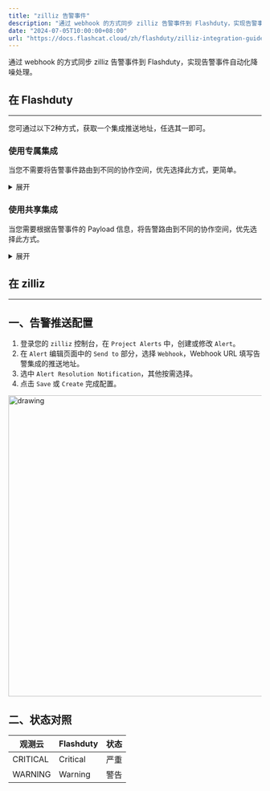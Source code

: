 ```yaml
---
title: "zilliz 告警事件"
description: "通过 webhook 的方式同步 zilliz 告警事件到 Flashduty，实现告警事件自动化降噪处理"
date: "2024-07-05T10:00:00+08:00"
url: "https://docs.flashcat.cloud/zh/flashduty/zilliz-integration-guide"
---
```


通过 webhook 的方式同步 zilliz 告警事件到 Flashduty，实现告警事件自动化降噪处理。

<div class="hide">

## 在 Flashduty
---
您可通过以下2种方式，获取一个集成推送地址，任选其一即可。

### 使用专属集成

当您不需要将告警事件路由到不同的协作空间，优先选择此方式，更简单。

<details>
  <summary>展开</summary>
  
  1. 进入 Flashduty 控制台，选择 **协作空间**，进入某个空间的详情页面
  2. 选择 **集成数据** tab，点击 **添加一个集成**，进入添加集成页面
  3. 选择 **zilliz** 集成，点击 **保存**，生成卡片。
  4. 点击生成的卡片，可以查看到 **推送地址**，复制备用，完成。

    
</details>

### 使用共享集成

当您需要根据告警事件的 Payload 信息，将告警路由到不同的协作空间，优先选择此方式。

<details>
  <summary>展开</summary>
  
  1. 进入 Flashduty 控制台，选择 **集成中心=>告警事件**，进入集成选择页面。
  2. 选择 **zilliz** 集成： 
        - **集成名称**：为当前集成定义一个名称。
  3. 点击 **保存** 后，复制当前页面的新生成的 **推送地址** 备用。
  4. 点击 **创建路由**，为集成配置路由规则。您可以按条件匹配不同的告警到不同的协作空间，也可以直接设置默认协作空间作为兜底，后续再按需调整。
  5. 完成。
    
</details>
</div>

## 在 zilliz
---

<div class="md-block">

## 一、告警推送配置

1. 登录您的 `zilliz` 控制台，在 `Project Alerts` 中，创建或修改 `Alert`。
2. 在 `Alert` 编辑页面中的 `Send to` 部分，选择 `Webhook`，Webhook URL 填写告警集成的<span class='integration_url'>推送地址</span>。
3. 选中 `Alert Resolution Notification`，其他按需选择。
4. 点击 `Save` 或 `Create` 完成配置。

<img alt="drawing" width="600" src="https://download.flashcat.cloud/flashduty/doc/zh/fd/zilliz-1.png" />

</dev>

## 二、状态对照

<div class="md-block">

| 观测云 |  Flashduty | 状态 |
| ---------- | -------- | ---- |
| CRITICAL   | Critical | 严重 |
| WARNING   | Warning  | 警告 |


</div>

